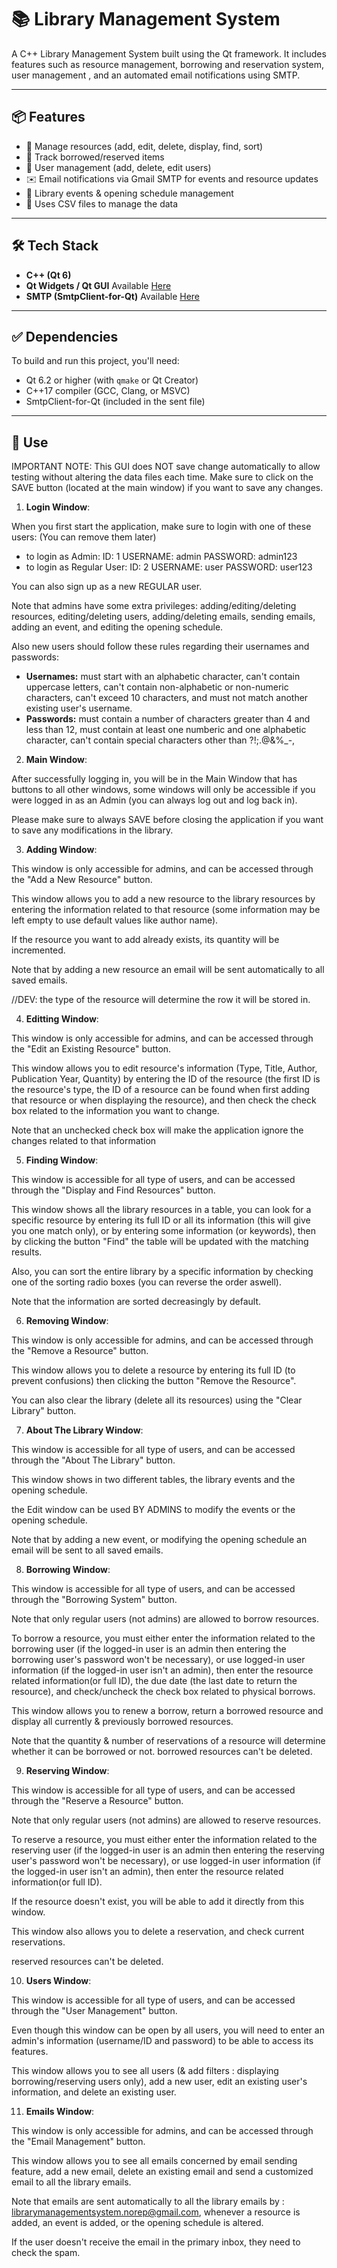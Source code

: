 # 📚 Library Management System
A C++ Library Management System built using the Qt framework. It includes features such as resource management, borrowing and reservation system, user management , and an automated email notifications using SMTP.


---

## 📦 Features

- 📘 Manage resources (add, edit, delete, display, find, sort)
- 🧭 Track borrowed/reserved items
- 👥 User management (add, delete, edit users)
- ✉️ Email notifications via Gmail SMTP for events and resource updates
- 📅 Library events & opening schedule management
- 💾 Uses CSV files to manage the data


---

## 🛠️ Tech Stack

- **C++ (Qt 6)**
- **Qt Widgets / Qt GUI** Available [Here](https://www.qt.io/download-dev)
- **SMTP (SmtpClient-for-Qt)** Available [Here](https://github.com/bluetiger9/SmtpClient-for-Qt#)

---

## ✅ Dependencies

To build and run this project, you'll need:

- Qt 6.2 or higher (with `qmake` or Qt Creator)
- C++17 compiler (GCC, Clang, or MSVC)
- SmtpClient-for-Qt (included in the sent file)

---

## 🚀 Use

IMPORTANT NOTE:
    This GUI does NOT save change automatically to allow testing without altering the data files each time.
    Make sure to click on the SAVE button (located at the main window) if you want to save any changes.

1. **Login Window**:

When you first start the application, make sure to login with one of these users: (You can remove them later)

- to login as Admin: ID: 1 USERNAME: admin PASSWORD: admin123
- to login as Regular User: ID: 2 USERNAME: user PASSWORD: user123

You can also sign up as a new REGULAR user.

Note that admins have some extra privileges: adding/editing/deleting resources, editing/deleting users, adding/deleting emails, sending emails, adding an event, and editing the opening schedule.

Also new users should follow these rules regarding their usernames and passwords:
- **Usernames:** must start with an alphabetic character, can't contain uppercase letters, can't contain non-alphabetic or non-numeric characters, can't exceed 10 characters, and must not match another existing user's username.
- **Passwords:** must contain a number of characters greater than 4 and less than 12, must contain at least one numberic and one alphabetic character, can't contain special characters other than ?!;.@&%_-,

2. **Main Window**:

After successfully logging in, you will be in the Main Window that has buttons to all other windows, some windows will only be accessible if you were logged in as an Admin (you can always log out and log back in).

Please make sure to always SAVE before closing the application if you want to save any modifications in the library.

3. **Adding Window**:

This window is only accessible for admins, and can be accessed through the "Add a New Resource" button.

This window allows you to add a new resource to the library resources by entering the information related to that resource (some information may be left empty to use default values like author name).

If the resource you want to add already exists, its quantity will be incremented.

Note that by adding a new resource an email will be sent automatically to all saved emails.

//DEV: the type of the resource will determine the row it will be stored in.

4. **Editting Window**:

This window is only accessible for admins, and can be accessed through the "Edit an Existing Resource" button.

This window allows you to edit resource's information (Type, Title, Author, Publication Year, Quantity) by entering the ID of the resource (the first ID is the resource's type, the ID of a resource can be found when first adding that resource or when displaying the  resource), and then check the check box related to the information you want to change.

Note that an unchecked check box will make the application ignore the changes related to that information

5. **Finding Window**:

This window is accessible for all type of users, and can be accessed through the "Display and Find Resources" button.

This window shows all the library resources in a table, you can look for a specific resource by entering its full ID or all its information (this will give you one match only), or by entering some information (or keywords), then by clicking the button "Find" the table will be updated with the matching results.

Also, you can sort the entire library by a specific information by checking one of the sorting radio boxes (you can reverse the order aswell).

Note that the information are sorted decreasingly by default.

6. **Removing Window**:

This window is only accessible for admins, and can be accessed through the "Remove a Resource" button.

This window allows you to delete a resource by entering its full ID (to prevent confusions) then clicking the button "Remove the Resource".

You can also clear the library (delete all its resources) using the "Clear Library" button.

7. **About The Library Window**:

This window is accessible for all type of users, and can be accessed through the "About The Library" button.

This window shows in two different tables, the library events and the opening schedule.

the Edit window can be used BY ADMINS to modify the events or the opening schedule.

Note that by adding a new event, or modifying the opening schedule an email will be sent to all saved emails.

8. **Borrowing Window**:

This window is accessible for all type of users, and can be accessed through the "Borrowing System" button.

Note that only regular users (not admins) are allowed to borrow resources.

To borrow a resource, you must either enter the information related to the borrowing user (if the logged-in user is an admin then entering the borrowing user's password won't be necessary), or use logged-in user information (if the logged-in user isn't an admin), then enter the resource related information(or full ID), the due date (the last date to return the resource), and check/uncheck the check box related to physical borrows.

This window allows you to renew a borrow, return a borrowed resource and display all currently & previously borrowed resources.

Note that the quantity & number of reservations of a resource will determine whether it can be borrowed or not.
borrowed resources can't be deleted.

9. **Reserving Window**:

This window is accessible for all type of users, and can be accessed through the "Reserve a Resource" button.

Note that only regular users (not admins) are allowed to reserve resources.

To reserve a resource, you must either enter the information related to the reserving user (if the logged-in user is an admin then entering the reserving user's password won't be necessary), or use logged-in user information (if the logged-in user isn't an admin), then enter the resource related information(or full ID).

If the resource doesn't exist, you will be able to add it directly from this window.

This window also allows you to delete a reservation, and check current reservations.

reserved resources can't be deleted.

10. **Users Window**:

This window is accessible for all type of users, and can be accessed through the "User Management" button.

Even though this window can be open by all users, you will need to enter an admin's information (username/ID and password) to be able to access its features.

This window allows you to see all users (& add filters : displaying borrowing/reserving users only), add a new user, edit an existing user's information, and delete an existing user.

11. **Emails Window**:

This window is only accessible for admins, and can be accessed through the "Email Management" button.

This window allows you to see all emails concerned by email sending feature, add a new email, delete an existing email and send a customized email to all the library emails.

Note that emails are sent automatically to all the library emails by : librarymanagementsystem.norep@gmail.com, whenever a resource is added, an event is added, or the opening schedule is altered.

If the user doesn't receive the email in the primary inbox, they need to check the spam.

